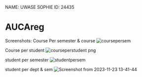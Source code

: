 NAME: UWASE SOPHIE
ID: 24435

# AUCAreg
Screenshots:
 Course Per semester & course
 ![coursepersem](https://github.com/tifan9/AUCAreg/assets/43030276/b08913d5-6ca3-46d7-b932-f94506a1d948)

 Course per student 
 ![courseperstudent png](https://github.com/tifan9/AUCAreg/assets/43030276/cc17e918-e7cf-4208-9010-392838e5c613)

 student per semester 
 ![studentpersem](https://github.com/tifan9/AUCAreg/assets/43030276/c811bbf7-8cae-4d82-a1ca-bb180749a433)

student per dept & sem
 ![Screenshot from 2023-11-23 13-41-44](https://github.com/tifan9/AUCAreg/assets/43030276/c63ece7e-6480-4ebd-9e81-e10fa3aff5ef)
